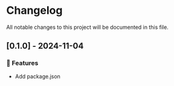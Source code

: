 # Changelog

All notable changes to this project will be documented in this file.

## [0.1.0] - 2024-11-04

### 🚀 Features

- Add package.json

<!-- generated by git-cliff -->
